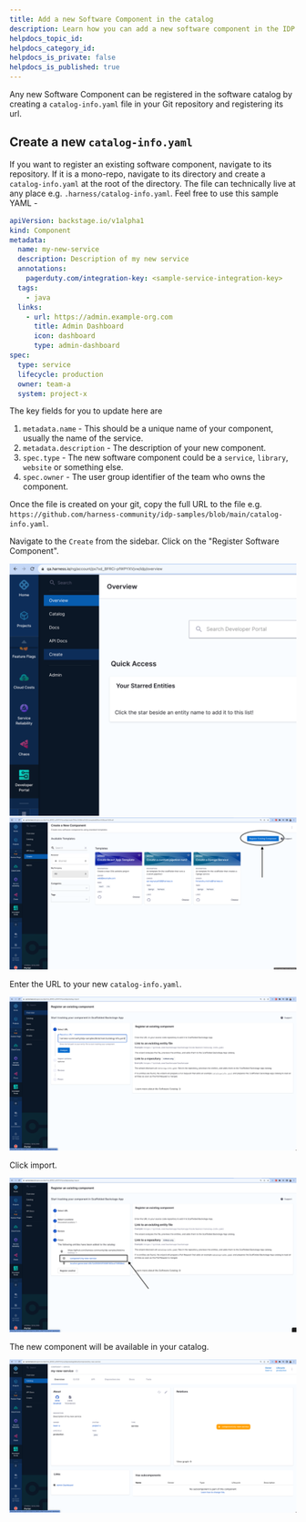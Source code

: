 ```yaml
---
title: Add a new Software Component in the catalog
description: Learn how you can add a new software component in the IDP Software Catalog.
helpdocs_topic_id:
helpdocs_category_id:
helpdocs_is_private: false
helpdocs_is_published: true
---
```


Any new Software Component can be registered in the software catalog by creating a `catalog-info.yaml` file in your Git repository and registering its url.

## Create a new `catalog-info.yaml`

If you want to register an existing software component, navigate to its repository. If it is a mono-repo, navigate to its directory and create a `catalog-info.yaml` at the root of the directory. The file can technically live at any place e.g. `.harness/catalog-info.yaml`. Feel free to use this sample YAML -

```yaml
apiVersion: backstage.io/v1alpha1
kind: Component
metadata:
  name: my-new-service
  description: Description of my new service
  annotations:
    pagerduty.com/integration-key: <sample-service-integration-key>
  tags:
    - java
  links:
    - url: https://admin.example-org.com
      title: Admin Dashboard
      icon: dashboard
      type: admin-dashboard
spec:
  type: service
  lifecycle: production
  owner: team-a
  system: project-x
```

The key fields for you to update here are

1. `metadata.name` - This should be a unique name of your component, usually the name of the service.
2. `metadata.description` - The description of your new component.
3. `spec.type` - The new software component could be a `service`, `library`, `website` or something else.
4. `spec.owner` - The user group identifier of the team who owns the component.

Once the file is created on your git, copy the full URL to the file e.g. `https://github.com/harness-community/idp-samples/blob/main/catalog-info.yaml`.

Navigate to the `Create` from the sidebar. Click on the "Register Software Component".

![](static/create-page-sidebar.png)
![](static/create-page.png)

Enter the URL to your new `catalog-info.yaml`.

![](static/url-on-register-page.png)

Click import.

![](static/finished-state.png)

The new component will be available in your catalog.

![](static/imported-entity.png)
